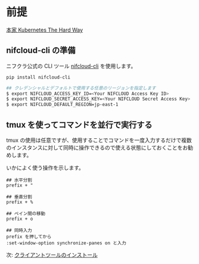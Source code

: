 # 前提

[本家 Kubernetes The Hard Way](https://github.com/kelseyhightower/kubernetes-the-hard-way/blob/master/docs/01-prerequisites.md)

## nifcloud-cli の準備

ニフクラ公式の CLI ツール [nifcloud-cli](https://github.com/nifcloud/nifcloud-cli) を使用します。

```sh
pip install nifcloud-cli
```

```sh
## クレデンシャルとデフォルトで使用する任意のリージョンを指定します
$ export NIFCLOUD_ACCESS_KEY_ID=<Your NIFCLOUD Access Key ID>
$ export NIFCLOUD_SECRET_ACCESS_KEY=<Your NIFCLOUD Secret Access Key>
$ export NIFCLOUD_DEFAULT_REGION=jp-east-1
```

## tmux を使ってコマンドを並行で実行する

tmux の使用は任意ですが、使用することでコマンドを一度入力するだけで複数のインスタンスに対して同時に操作できるので使える状態にしておくことをお勧めします。

いかによく使う操作を示します。

```
## 水平分割
prefix + "

## 垂直分割
prefix + %

## ペイン間の移動
prefix + o

## 同時入力
prefix を押してから
:set-window-option synchronize-panes on と入力
```

次: [クライアントツールのインストール](02-client-tools.md)
